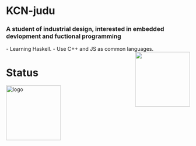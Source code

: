 # KCN-judu
### A student of industrial design, interested in embedded devlopment and fuctional programming
<div>
- Learning Haskell.
- Use C++ and JS as common languages.
</div>
<img align="right" src="https://github-readme-stats.vercel.app/api/top-langs/?username=KCN-judu&theme=tokyonight&layout=compact" height="150px"/>







# Status
<img src="https://github-readme-stats.vercel.app/api?username=KCN-judu&show_icons=true&theme=gruvbox&count_private=true" height="150px" alt="logo">
